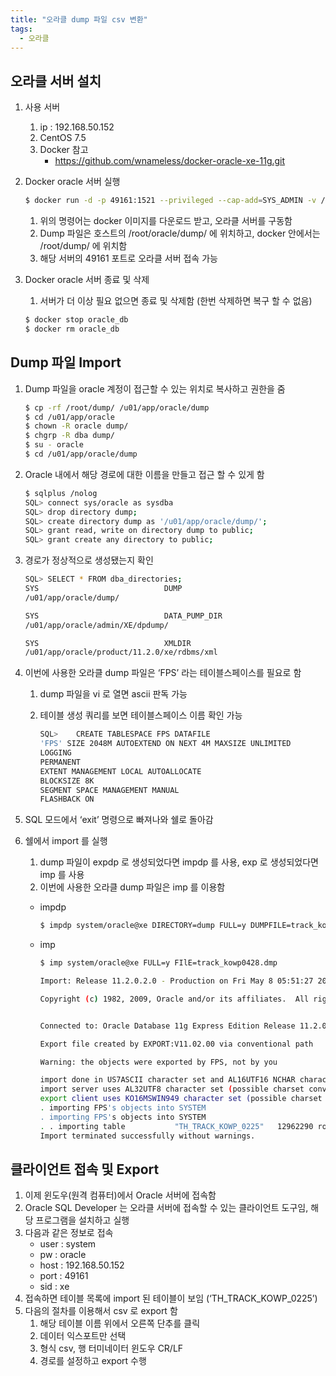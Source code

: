 ```yaml
---
title: "오라클 dump 파일 csv 변환"
tags:
  - 오라클
---
```



## 오라클 서버 설치

1. 사용 서버
   1. ip : 192.168.50.152
   1. CentOS 7.5
   1. Docker 참고
      - https://github.com/wnameless/docker-oracle-xe-11g.git

1. Docker oracle 서버 실행

    ```bash
    $ docker run -d -p 49161:1521 --privileged --cap-add=SYS_ADMIN -v /sys/fs/cgroup:/sys/fs/cgroup -v /root/oracle/dump:/root/dump --name oracle_db wnameless/oracle-xe-11g-r2
    ```

   1. 위의 명령어는 docker 이미지를 다운로드 받고, 오라클 서버를 구동함
   1. Dump 파일은 호스트의 /root/oracle/dump/ 에 위치하고, docker 안에서는 /root/dump/ 에 위치함
   1. 해당 서버의 49161 포트로 오라클 서버 접속 가능

1. Docker oracle 서버 종료 및 삭제
   1. 서버가 더 이상 필요 없으면 종료 및 삭제함 (한번 삭제하면 복구 할 수 없음)

    ```bash
    $ docker stop oracle_db
    $ docker rm oracle_db
    ```

## Dump 파일 Import

1. Dump 파일을 oracle 계정이 접근할 수 있는 위치로 복사하고 권한을 줌

    ```bash
    $ cp -rf /root/dump/ /u01/app/oracle/dump
    $ cd /u01/app/oracle
    $ chown -R oracle dump/
    $ chgrp -R dba dump/
    $ su - oracle
    $ cd /u01/app/oracle/dump
    ```

1. Oracle 내에서 해당 경로에 대한 이름을 만들고 접근 할 수 있게 함

    ```bash
    $ sqlplus /nolog
    SQL> connect sys/oracle as sysdba
    SQL> drop directory dump;
    SQL> create directory dump as '/u01/app/oracle/dump/';
    SQL> grant read, write on directory dump to public;
    SQL> grant create any directory to public;
    ```

1. 경로가 정상적으로 생성됐는지 확인

    ```bash
    SQL> SELECT * FROM dba_directories;
    SYS                            DUMP
    /u01/app/oracle/dump/

    SYS                            DATA_PUMP_DIR
    /u01/app/oracle/admin/XE/dpdump/

    SYS                            XMLDIR
    /u01/app/oracle/product/11.2.0/xe/rdbms/xml
    ```

1. 이번에 사용한 오라클 dump 파일은 ‘FPS’ 라는 테이블스페이스를 필요로 함
   1. dump 파일을 vi 로 열면 ascii 판독 가능
   1. 테이블 생성 쿼리를 보면 테이블스페이스 이름 확인 가능

        ```bash
        SQL>	CREATE TABLESPACE FPS DATAFILE
        'FPS' SIZE 2048M AUTOEXTEND ON NEXT 4M MAXSIZE UNLIMITED
        LOGGING
        PERMANENT
        EXTENT MANAGEMENT LOCAL AUTOALLOCATE
        BLOCKSIZE 8K
        SEGMENT SPACE MANAGEMENT MANUAL
        FLASHBACK ON
        ```

1. SQL 모드에서 ‘exit’ 명령으로 빠져나와 쉘로 돌아감

1. 쉘에서 import 를 실행
   1. dump 파일이 expdp 로 생성되었다면 impdp 를 사용, exp 로 생성되었다면 imp 를 사용
   1. 이번에 사용한 오라클 dump 파일은 imp 를 이용함
   - impdp

        ```bash
        $ impdp system/oracle@xe DIRECTORY=dump FULL=y DUMPFILE=track_kowp0428.dmp
        ```

   - imp

        ```bash
        $ imp system/oracle@xe FULL=y FIlE=track_kowp0428.dmp

        Import: Release 11.2.0.2.0 - Production on Fri May 8 05:51:27 2020

        Copyright (c) 1982, 2009, Oracle and/or its affiliates.  All rights reserved.


        Connected to: Oracle Database 11g Express Edition Release 11.2.0.2.0 - 64bit Production

        Export file created by EXPORT:V11.02.00 via conventional path

        Warning: the objects were exported by FPS, not by you

        import done in US7ASCII character set and AL16UTF16 NCHAR character set
        import server uses AL32UTF8 character set (possible charset conversion)
        export client uses KO16MSWIN949 character set (possible charset conversion)
        . importing FPS's objects into SYSTEM
        . importing FPS's objects into SYSTEM
        . . importing table           "TH_TRACK_KOWP_0225"   12962290 rows imported
        Import terminated successfully without warnings.
        ```

## 클라이언트 접속 및 Export

1. 이제 윈도우(원격 컴퓨터)에서 Oracle 서버에 접속함
1. Oracle SQL Developer 는 오라클 서버에 접속할 수 있는 클라이언트 도구임, 해당 프로그램을 설치하고 실행
1. 다음과 같은 정보로 접속
   - user : system
   - pw : oracle
   - host : 192.168.50.152
   - port : 49161
   - sid : xe
1. 접속하면 테이블 목록에 import 된 테이블이 보임 (‘TH_TRACK_KOWP_0225’)
1. 다음의 절차를 이용해서 csv 로 export 함
   1. 해당 테이블 이름 위에서 오른쪽 단추를 클릭
   1. 데이터 익스포트만 선택
   1. 형식 csv, 행 터미네이터 윈도우 CR/LF
   1. 경로를 설정하고 export 수행
